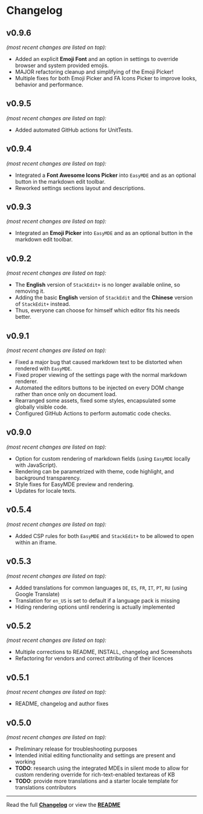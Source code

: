 # Changelog


## v0.9.6

_(most recent changes are listed on top):_
* Added an explicit **Emoji Font** and an option in settings to override browser and system provided emojis.
* MAJOR refactoring cleanup and simplifying of the Emoji Picker!
* Multiple fixes for both Emoji Picker and FA Icons Picker to improve looks, behavior and performance. 

## v0.9.5

_(most recent changes are listed on top):_
* Added automated GitHub actions for UnitTests.

## v0.9.4

_(most recent changes are listed on top):_
* Integrated a **Font Awesome Icons Picker** into `EasyMDE` and as an optional button in the markdown edit toolbar.
* Reworked settings sections layout and descriptions.

## v0.9.3

_(most recent changes are listed on top):_
* Integrated an **Emoji Picker** into `EasyMDE` and as an optional button in the markdown edit toolbar.

## v0.9.2

_(most recent changes are listed on top):_
* The **English** version of `StackEdit+` is no longer available online, so removing it.
* Adding the basic **English** version of `StackEdit` and the **Chinese** version of `StackEdit+` instead.
* Thus, everyone can choose for himself which editor fits his needs better.

## v0.9.1

_(most recent changes are listed on top):_
* Fixed a major bug that caused markdown text to be distorted when rendered with `EasyMDE`.
* Fixed proper viewing of the settings page with the normal markdown renderer.
* Automated the editors buttons to be injected on every DOM change rather than once only on document load.
* Rearranged some assets, fixed some styles, encapsulated some globally visible code.
* Configured GitHub Actions to perform automatic code checks.

## v0.9.0

_(most recent changes are listed on top):_
* Option for custom rendering of markdown fields (using `EasyMDE` locally with JavaScript).
* Rendering can be parametrized with theme, code highlight, and background transparency.
* Style fixes for EasyMDE preview and rendering.
* Updates for locale texts.

## v0.5.4

_(most recent changes are listed on top):_
* Added CSP rules for both `EasyMDE` and `StackEdit+` to be allowed to open within an iframe.

## v0.5.3

_(most recent changes are listed on top):_
* Added translations for common languages `DE`, `ES`, `FR`, `IT`, `PT`, `RU` (using Google Translate)
* Translation for `en_US` is set to default if a language pack is missing
* Hiding rendering options until rendering is actually implemented

## v0.5.2

_(most recent changes are listed on top):_
* Multiple corrections to README, INSTALL, changelog and Screenshots
* Refactoring for vendors and correct attributing of their licences

## v0.5.1

_(most recent changes are listed on top):_
* README, changelog and author fixes

## v0.5.0

_(most recent changes are listed on top):_
* Preliminary release for troubleshooting purposes
* Intended initial editing functionality and settings are present and working
* **TODO**: research using the integrated MDEs in silent mode to allow for custom rendering override for rich-text-enabled textareas of KB
* **TODO**: provide more translations and a starter locale template for translations contributors

---

Read the full [**Changelog**](changelog.md "See changes") or view the [**README**](README.md "View README")
